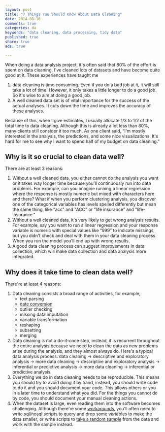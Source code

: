 ```yaml
---
layout: post
title: "7 Things You Should Know About Data Cleaning"
date: 2014-08-18 
comments: true
categories: da
keywords: "data cleaning, data processing, tidy data"
published: true
share: true
ads: true

---
```

When doing a data analysis project, it's often said that 80% of the effort is spent on data cleaning. I've cleaned lots of datasets and have become quite good at it. These experiences have taught me 

1. data cleaning is time consuming. Even if you do a bad job at it, it will still take a lot of time. However, it only takes a little longer to do a good job. So it's wise to aim at doing a good job.
2. A well cleaned data set is of vital importance for the success of the actual analyses. It cuts down the time and improves the accuracy of these analyses.

Because of this, when I give estimates, I usually allocate 1/3 to 1/2 of the total time to data cleaning. Although this is already a lot less than 80%, many clients still consider it too much. As one client said, “I'm mostly interested in the analysis, the predictions, and some nice visualizations. It's hard for me to see why I want to spend half of my budget on data cleaning.”

## Why is it so crucial to clean data well?

There are at least 3 reasons:

1. Without a well cleaned data, you either cannot do the analysis you want or it takes way longer time because you'll continuously run into data problems. For example, can you imagine running a linear regression where the response is mostly numeric but mixed with characters here and there? What if when you perform clustering analysis, you discover one of the categorical variables has levels spelled differently but mean the same thing, like "acc" and "ACC" or "life insurance" and "life-insurance."
2. Without a well cleaned data, it's very likely to get wrong analysis results. For example, say you want to run a linear regression and your response variable is numeric with special values like “999” to indicate missings, but you didn't check and deal with them in your data cleaning process. When you run the model you'll end up with wrong results.
3. A good data cleaning process can suggest improvements in data collection, which will make data collection and data analysis more integrated.

## Why does it take time to clean data well?

There're at least 4 reasons:

1. Data cleaning consists a broad range of activities, for example,
	* text parsing 
	* [date conversion](http://masterr.org/r/how-to-convert-strings-to-dates-in-r/) 
	* outlier checking 
	* missing data imputation
	* variable transformation 
	* reshaping
	* subsetting
	* merging
2. Data cleaning is not a do-it-once step, instead, it is recurrent throughout the entire analysis because we need to clean the data as new problems arise during the analysis, and they almost always do. Here's a typical data analysis process: data cleaning → descriptive and exploratory analysis → more data cleaning → descriptive and exploratory analysis → inferential or predictive analysis → more data cleaning → inferential or predictive analysis.
3. Everything we do in data cleaning needs to be reproducible. This means you should try to avoid doing it by hand, instead, you should write code to do it and you should document your code. This allows others or you in a later time to understand what you did. For the things you cannot do by code, you should document your manual cleaning actions.
4. When the dataset is large, even reading them into the software becomes challenging. Although there're some [workarounds](http://masterr.org/r/how-to-handle-large-datasets-in-r-part-2/), you'll often need to write sql/nosql scripts to query and drop some variables to make the data smaller, or write scripts to [take a random sample](http://masterr.org/da/reservoir-sampling-and-algorithm-r/) from the data and work with the sample instead.
